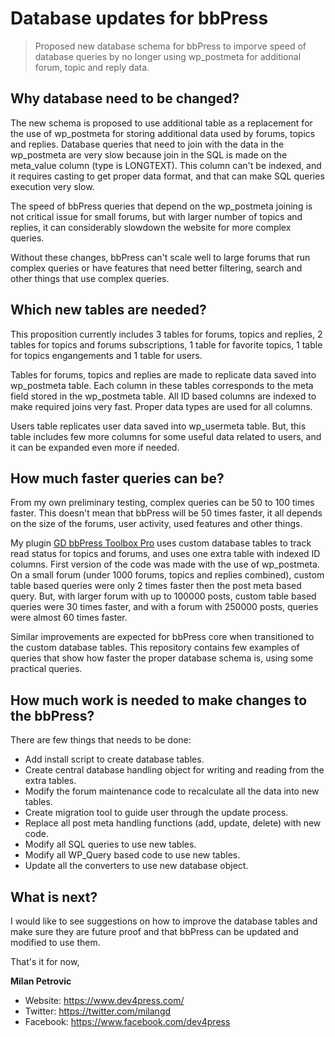 Database updates for bbPress
============================
> Proposed new database schema for bbPress to imporve speed of database queries by no longer using wp_postmeta for additional forum, topic and reply data.

## Why database need to be changed?

The new schema is proposed to use additional table as a replacement for the use of wp_postmeta for storing additional data used by forums, topics and replies. Database queries that need to join with the data in the wp_postmeta are very slow because join in the SQL is made on the meta_value column (type is LONGTEXT). This column can't be indexed, and it requires casting to get proper data format, and that can make SQL queries execution very slow.

The speed of bbPress queries that depend on the wp_postmeta joining is not critical issue for small forums, but with larger number of topics and replies, it can considerably slowdown the website for more complex queries.

Without these changes, bbPress can't scale well to large forums that run complex queries or have features that need better filtering, search and other things that use complex queries.

## Which new tables are needed?

This proposition currently includes 3 tables for forums, topics and replies, 2 tables for topics and forums subscriptions, 1 table for favorite topics, 1 table for topics engangements and 1 table for users.

Tables for forums, topics and replies are made to replicate data saved into wp_postmeta table. Each column in these tables corresponds to the meta field stored in the wp_postmeta table. All ID based columns are indexed to make required joins very fast. Proper data types are used for all columns.

Users table replicates user data saved into wp_usermeta table. But, this table includes few more columns for some useful data related to users, and it can be expanded even more if needed.

## How much faster queries can be?

From my own preliminary testing, complex queries can be 50 to 100 times faster. This doesn't mean that bbPress will be 50 times faster, it all depends on the size of the forums, user activity, used features and other things.

My plugin [GD bbPress Toolbox Pro](https://plugins.dev4press.com/gd-bbpress-toolbox/) uses custom database tables to track read status for topics and forums, and uses one extra table with indexed ID columns. First version of the code was made with the use of wp_postmeta. On a small forum (under 1000 forums, topics and replies combined), custom table based queries were only 2 times faster then the post meta based query. But, with larger forum with up to 100000 posts, custom table based queries were 30 times faster, and with a forum with 250000 posts, queries were almost 60 times faster.

Similar improvements are expected for bbPress core when transitioned to the custom database tables. This repository contains few examples of queries that show how faster the proper database schema is, using some practical queries.

## How much work is needed to make changes to the bbPress?

There are few things that needs to be done:

* Add install script to create database tables.
* Create central database handling object for writing and reading from the extra tables.
* Modify the forum maintenance code to recalculate all the data into new tables.
* Create migration tool to guide user through the update process.
* Replace all post meta handling functions (add, update, delete) with new code.
* Modify all SQL queries to use new tables.
* Modify all WP_Query based code to use new tables.
* Update all the converters to use new database object.

## What is next?

I would like to see suggestions on how to improve the database tables and make sure they are future proof and that bbPress can be updated and modified to use them.

That's it for now,

**Milan Petrovic**

* Website: https://www.dev4press.com/
* Twitter: https://twitter.com/milangd
* Facebook: https://www.facebook.com/dev4press
